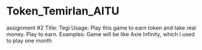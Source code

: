 # Token_Temirlan_AITU
assignment #2
Title: Tegi
Usage: Play this game to earn token and take real money. Play to earn.
Examples: Game will be like Axie Infinity, which i used to play one month
